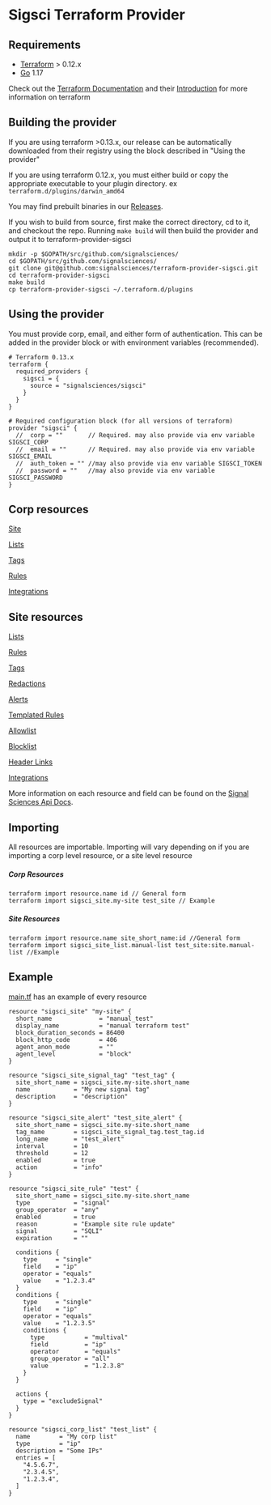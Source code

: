 # Sigsci Terraform Provider


## Requirements
* [Terraform](https://www.terraform.io/downloads.html) > 0.12.x
* [Go](https://golang.org/doc/install) 1.17

Check out the [Terraform Documentation](https://www.terraform.io/docs/configuration/index.html) and their [Introduction](https://www.terraform.io/intro/index.html) for more information on terraform

## Building the provider
If you are using terraform >0.13.x, our release can be automatically downloaded from their registry using the block described in "Using the provider"
 

If you are using terraform 0.12.x, you must either build or copy the appropriate executable to your plugin directory. ex `terraform.d/plugins/darwin_amd64`

You may find prebuilt binaries in our [Releases](https://github.com/signalsciences/terraform-provider-sigsci/releases).

If you wish to build from source, first make the correct directory, cd to it, and checkout the repo.  Running `make build` will then build the provider and output it to terraform-provider-sigsci
```shell script
mkdir -p $GOPATH/src/github.com/signalsciences/
cd $GOPATH/src/github.com/signalsciences/
git clone git@github.com:signalsciences/terraform-provider-sigsci.git
cd terraform-provider-sigsci
make build
cp terraform-provider-sigsci ~/.terraform.d/plugins
```

## Using the provider
You must provide corp, email, and either form of authentication.  This can be added in the provider block or with environment variables (recommended).

```hcl-terraform
# Terraform 0.13.x
terraform {
  required_providers {
    sigsci = {
      source = "signalsciences/sigsci"
    }
  }
}

# Required configuration block (for all versions of terraform)
provider "sigsci" {
  //  corp = ""       // Required. may also provide via env variable SIGSCI_CORP
  //  email = ""      // Required. may also provide via env variable SIGSCI_EMAIL
  //  auth_token = "" //may also provide via env variable SIGSCI_TOKEN
  //  password = ""   //may also provide via env variable SIGSCI_PASSWORD
}
```
## Corp resources
[Site](https://github.com/signalsciences/terraform-provider-sigsci/blob/main/docs/resources/site.md)

[Lists](https://github.com/signalsciences/terraform-provider-sigsci/blob/main/docs/resources/corp_list.md)

[Tags](https://github.com/signalsciences/terraform-provider-sigsci/blob/main/docs/resources/corp_signal_tag.md)

[Rules](https://github.com/signalsciences/terraform-provider-sigsci/blob/main/docs/resources/corp_rule.md)

[Integrations](https://github.com/signalsciences/terraform-provider-sigsci/blob/main/docs/resources/corp_integration.md)

## Site resources

[Lists](https://github.com/signalsciences/terraform-provider-sigsci/blob/main/docs/resources/site_list.md)

[Rules](https://github.com/signalsciences/terraform-provider-sigsci/blob/main/docs/resources/site_rule.md)

[Tags](https://github.com/signalsciences/terraform-provider-sigsci/blob/main/docs/resources/site_signal_tag.md)

[Redactions](https://github.com/signalsciences/terraform-provider-sigsci/blob/main/docs/resources/site_redaction.md)

[Alerts](https://github.com/signalsciences/terraform-provider-sigsci/blob/main/docs/resources/site_alert.md)

[Templated Rules](https://github.com/signalsciences/terraform-provider-sigsci/blob/main/docs/resources/site_templated_rule.md)

[Allowlist](https://github.com/signalsciences/terraform-provider-sigsci/blob/main/docs/resources/site_allowlist.md)

[Blocklist](https://github.com/signalsciences/terraform-provider-sigsci/blob/main/docs/resources/site_blocklist.md)

[Header Links](https://github.com/signalsciences/terraform-provider-sigsci/blob/main/docs/resources/site_header_link.md)

[Integrations](https://github.com/signalsciences/terraform-provider-sigsci/blob/main/docs/resources/site_integration.md)

More information on each resource and field can be found on the [Signal Sciences Api Docs](https://docs.signalsciences.net/api/).


## Importing

All resources are importable. Importing will vary depending on if you are importing a corp level resource, or a site level resource
##### Corp Resources
```hcl-terraform
terraform import resource.name id // General form
terraform import sigsci_site.my-site test_site // Example
```

##### Site Resources
```hcl-terraform
terraform import resource.name site_short_name:id //General form
terraform import sigsci_site_list.manual-list test_site:site.manual-list //Example
```


## Example
[main.tf](https://github.com/signalsciences/terraform-provider-sigsci/blob/main/main.tf) has an example of every resource 
```hcl-terraform
resource "sigsci_site" "my-site" {
  short_name             = "manual_test"
  display_name           = "manual terraform test"
  block_duration_seconds = 86400
  block_http_code        = 406
  agent_anon_mode        = ""
  agent_level            = "block"
}

resource "sigsci_site_signal_tag" "test_tag" {
  site_short_name = sigsci_site.my-site.short_name
  name            = "My new signal tag"
  description     = "description"
}

resource "sigsci_site_alert" "test_site_alert" {
  site_short_name = sigsci_site.my-site.short_name
  tag_name        = sigsci_site_signal_tag.test_tag.id
  long_name       = "test_alert"
  interval        = 10
  threshold       = 12
  enabled         = true
  action          = "info"
}

resource "sigsci_site_rule" "test" {
  site_short_name = sigsci_site.my-site.short_name
  type            = "signal"
  group_operator  = "any"
  enabled         = true
  reason          = "Example site rule update"
  signal          = "SQLI"
  expiration      = ""

  conditions {
    type     = "single"
    field    = "ip"
    operator = "equals"
    value    = "1.2.3.4"
  }
  conditions {
    type     = "single"
    field    = "ip"
    operator = "equals"
    value    = "1.2.3.5"
    conditions {
      type           = "multival"
      field          = "ip"
      operator       = "equals"
      group_operator = "all"
      value          = "1.2.3.8"
    }
  }

  actions {
    type = "excludeSignal"
  }
}

resource "sigsci_corp_list" "test_list" {
  name        = "My corp list"
  type        = "ip"
  description = "Some IPs"
  entries = [
    "4.5.6.7",
    "2.3.4.5",
    "1.2.3.4",
  ]
}

```
